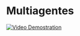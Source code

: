 # Multiagentes

[![Video Demostration](https://youtu.be/O9_AZyQfmsg)](https://youtu.be/O9_AZyQfmsg)
